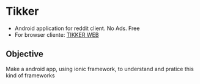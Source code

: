 # Tikker
* Android application for reddit client. No Ads. Free
* For browser cliente: [TIKKER WEB](https//tikker.tk)
## Objective
Make a android app, using ionic framework, to understand and pratice this kind of frameworks

